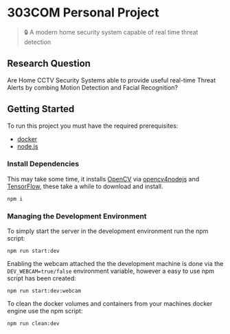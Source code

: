 # 303COM Personal Project

> :lock: A modern home security system capable of real time threat detection

## Research Question

Are Home CCTV Security Systems able to provide useful real-time Threat Alerts by combing Motion Detection and Facial Recognition?

## Getting Started

To run this project you must have the required prerequisites:

- [docker](https://www.docker.com/)
- [node.js](https://nodejs.org/en/)

### Install Dependencies

This may take some time, it installs [OpenCV](https://opencv.org/) via [opencv4nodejs](https://github.com/justadudewhohacks/opencv4nodejs) and [TensorFlow](https://www.tensorflow.org/), these take a while to download and install.

``` shell
npm i
```

### Managing the Development Environment

To simply start the server in the development environment run the npm script:
``` shell
npm run start:dev
```

Enabling the webcam attached the the development machine is done via the `DEV_WEBCAM=true/false` environment variable, however a easy to use npm script has been created:
``` shell
npm run start:dev:webcam
```
To clean the docker volumes and containers from your machines docker engine use the npm script:
``` shell
npm run clean:dev
```
